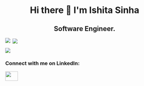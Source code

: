 <h1 align="center">Hi there 👋  I'm Ishita Sinha</h1>
<h2 align="center">Software Engineer.</h2>

<p><img align="left" src="https://github-readme-stats.vercel.app/api/top-langs?username=ishitasinha8&theme=default&show_icons=true"></p>

<p>&nbsp;<img align="center" src="https://github-readme-stats.vercel.app/api?username=ishitasinha8&show_icons=true&locale=en"></p>

<p><img align="center" src="https://github-readme-streak-stats.herokuapp.com/?user=ishitasinha8&"></p>

<h3 align="left">Connect with me on LinkedIn: </h3> <a href="https://www.linkedin.com/in/ishita-sinha-015295249/" target="blank"><img align="center" src="https://raw.githubusercontent.com/rahuldkjain/github-profile-readme-generator/master/src/images/icons/Social/linked-in-alt.svg" height="30" width="40" /></a>
